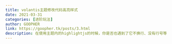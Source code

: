 ```yaml
---
title: volantis主题修改代码高亮样式
date: 2021-03-31
categories: [进阶玩法]
author: GOOPHER
link: https://goopher.tk/posts/3.html
description: 在使用主题内的highlightjs的时候，你是否也遇到了它不换行、没有行号等问题？点进来看看吧。
---
```

